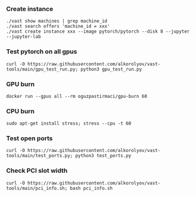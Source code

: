 ### Create instance
```
./vast show machines | grep machine_id
./vast search offers 'machine_id = xxx'
./vast create instance xxx --image pytorch/pytorch --disk 8 --jupyter --jupyter-lab
```

### Test pytorch on all gpus
```
curl -O https://raw.githubusercontent.com/alkorolyov/vast-tools/main/gpu_test_run.py; python3 gpu_test_run.py
```

### GPU burn
```
docker run --gpus all --rm oguzpastirmaci/gpu-burn 60
```

### CPU burn
```
sudo apt-get install stress; stress --cpu -t 60
```

### Test open ports
```
curl -O https://raw.githubusercontent.com/alkorolyov/vast-tools/main/test_ports.py; python3 test_ports.py
```

### Check PCI slot width
```
curl -O https://raw.githubusercontent.com/alkorolyov/vast-tools/main/pci_info.sh; bash pci_info.sh
```


